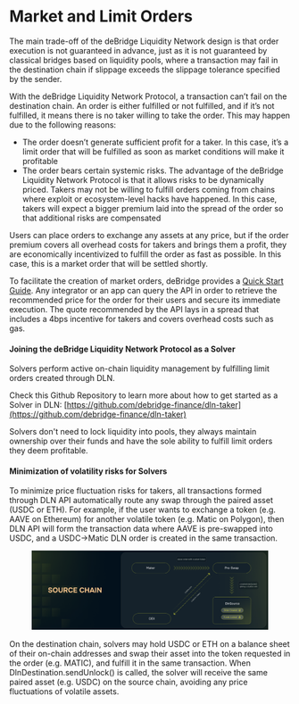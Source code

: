 # Market and Limit Orders

The main trade-off of the deBridge Liquidity Network design is that order execution is not guaranteed in advance, just as it is not guaranteed by classical bridges based on liquidity pools, where a transaction may fail in the destination chain if slippage exceeds the slippage tolerance specified by the sender.

With the deBridge Liquidity Network Protocol, a transaction can’t fail on the destination chain. An order is either fulfilled or not fulfilled, and if it’s not fulfilled, it means there is no taker willing to take the order. This may happen due to the following reasons:

* The order doesn’t generate sufficient profit for a taker. In this case, it’s a limit order that will be fulfilled as soon as market conditions will make it profitable
* The order bears certain systemic risks. The advantage of the deBridge Liquidity Network Protocol is that it allows risks to be dynamically priced. Takers may not be willing to fulfill orders coming from chains where exploit or ecosystem-level hacks have happened. In this case, takers will expect a bigger premium laid into the spread of the order so that additional risks are compensated

Users can place orders to exchange any assets at any price, but if the order premium covers all overhead costs for takers and brings them a profit, they are economically incentivized to fulfill the order as fast as possible. In this case, this is a market order that will be settled shortly.

To facilitate the creation of market orders, deBridge provides a [Quick Start Guide](interacting-with-the-api/quick-start-guide.md). Any integrator or an app can query the API in order to retrieve the recommended price for the order for their users and secure its immediate execution. The quote recommended by the API lays in a spread that includes a 4bps incentive for takers and covers overhead costs such as gas.

#### Joining the deBridge Liquidity Network Protocol as a Solver <a href="#joining-dln-as-taker" id="joining-dln-as-taker"></a>

Solvers perform active on-chain liquidity management by fulfilling limit orders created through DLN.

Check this Github Repository to learn more about how to get started as a Solver in DLN: [https://github.com/debridge-finance/dln-taker](https://github.com/debridge-finance/dln-taker)

Solvers don't need to lock liquidity into pools, they always maintain ownership over their funds and have the sole ability to fulfill limit orders they deem profitable.

#### Minimization of volatility risks for Solvers <a href="#minimization-of-volatility-risks-for-takers" id="minimization-of-volatility-risks-for-takers"></a>

To minimize price fluctuation risks for takers, all transactions formed through DLN API automatically route any swap through the paired asset (USDC or ETH). For example, if the user wants to exchange a token (e.g. AAVE on Ethereum) for another volatile token (e.g. Matic on Polygon), then DLN API will form the transaction data where AAVE is pre-swapped into USDC, and a USDC->Matic DLN order is created in the same transaction.

<figure><img src="../.gitbook/assets/Slide 16_9 - 10.png" alt=""><figcaption></figcaption></figure>

On the destination chain, solvers may hold USDC or ETH on a balance sheet of their on-chain addresses and swap their asset into the token requested in the order (e.g. MATIC), and fulfill it in the same transaction. When DlnDestination.sendUnlock() is called, the solver will receive the same paired asset (e.g. USDC) on the source chain, avoiding any price fluctuations of volatile assets.
